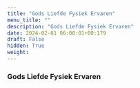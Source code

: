 ```yaml
---
title: "Gods Liefde Fysiek Ervaren"
menu_title: ""
description: "Gods Liefde Fysiek Ervaren"
date: 2024-02-01 06:00:01+00:179
draft: False
hidden: True
weight:
---
```

### Gods Liefde Fysiek Ervaren


